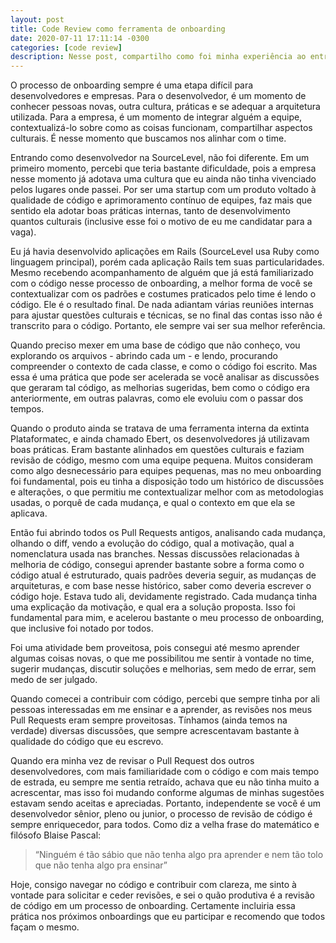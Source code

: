 ```yaml
---
layout: post
title: Code Review como ferramenta de onboarding
date: 2020-07-11 17:11:14 -0300
categories: [code review]
description: Nesse post, compartilho como foi minha experiência ao entrar na SourceLevel, aprendendo melhor sobre a codebase, com base em histórico de Pull Requests e outras discussões.
---
```


O processo de onboarding sempre é uma etapa difícil para desenvolvedores e empresas.
Para o desenvolvedor, é um momento de conhecer pessoas novas, outra cultura, práticas e
se adequar a arquitetura utilizada. Para a empresa, é um momento de integrar alguém a equipe,
contextualizá-lo sobre como as coisas funcionam, compartilhar aspectos culturais.
É nesse momento que buscamos nos alinhar com o time.

Entrando como desenvolvedor na SourceLevel, não foi diferente.
Em um primeiro momento, percebi que teria bastante dificuldade, pois a empresa nesse momento
já adotava uma cultura que eu ainda não tinha vivenciado pelos lugares onde passei.
Por ser uma startup com um produto voltado à qualidade de código e aprimoramento contínuo de
equipes, faz mais que sentido ela adotar boas práticas internas, tanto de desenvolvimento quantos
culturais (inclusive esse foi o motivo de eu me candidatar para a vaga).

Eu já havia desenvolvido aplicações em Rails (SourceLevel usa Ruby como linguagem principal),
porém cada aplicação Rails tem suas particularidades. Mesmo recebendo acompanhamento de alguém que
já está familiarizado com o código nesse processo de onboarding, a melhor forma de você se
contextualizar com os padrões e costumes praticados pelo time é lendo o código. Ele é o resultado final.
De nada adiantam várias reuniões internas para ajustar questões culturais e técnicas, se no
final das contas isso não é transcrito para o código. Portanto, ele sempre vai ser sua melhor referência.

Quando preciso mexer em uma base de código que não conheço, vou explorando os
arquivos - abrindo cada um - e lendo, procurando compreender o contexto de cada classe, e como
o código foi escrito. Mas essa é uma prática que pode ser acelerada se você analisar as discussões
que geraram tal código, as melhorias sugeridas, bem como o código era anteriormente, em outras
palavras, como ele evoluiu com o passar dos tempos.

Quando o produto ainda se tratava de uma ferramenta interna da extinta Plataformatec, e ainda
chamado Ebert, os desenvolvedores já utilizavam boas práticas. Eram bastante alinhados em questões
culturais e faziam revisão de código, mesmo com uma equipe pequena. Muitos consideram como algo
desnecessário para equipes pequenas, mas no meu onboarding foi fundamental, pois eu tinha a disposição
todo um histórico de discussões e alterações, o que permitiu me contextualizar melhor com as
metodologias usadas, o porquê de cada mudança, e qual o contexto em que ela se aplicava.

Então fui abrindo todos os Pull Requests antigos, analisando cada mudança, olhando o diff, vendo a
evolução do código, qual a motivação, qual a nomenclatura usada nas branches. Nessas discussões
relacionadas à melhoria de código, consegui aprender bastante sobre a forma como o código atual é
estruturado, quais padrões deveria seguir, as mudanças de arquiteturas, e com base nesse histórico, saber
como deveria escrever o código hoje. Estava tudo ali, devidamente registrado. Cada mudança tinha uma
explicação da motivação, e qual era a solução proposta. Isso foi fundamental para mim, e acelerou bastante
o meu processo de onboarding, que inclusive foi notado por todos.

Foi uma atividade bem proveitosa, pois consegui até mesmo aprender algumas coisas novas, o que me
possibilitou me sentir à vontade no time, sugerir mudanças, discutir soluções e melhorias, sem medo de
errar, sem medo de ser julgado.

Quando comecei a contribuir com código, percebi que sempre tinha por ali pessoas interessadas em me
ensinar e a aprender, as revisões nos meus Pull Requests eram sempre proveitosas.
Tínhamos (ainda temos na verdade) diversas discussões, que sempre acrescentavam bastante à qualidade do
código que eu escrevo.

Quando era minha vez de revisar o Pull Request dos outros desenvolvedores, com mais familiaridade
com o código e com mais tempo de estrada, eu sempre me sentia retraído, achava que eu não tinha
muito a acrescentar, mas isso foi mudando conforme algumas de minhas sugestões estavam sendo
aceitas e apreciadas. Portanto, independente se você é um desenvolvedor sênior, pleno ou junior,
o processo de revisão de código é sempre enriquecedor, para todos. Como diz a velha frase do matemático
e filósofo Blaise Pascal:

> “Ninguém é tão sábio que não tenha algo pra aprender e nem tão tolo que não tenha algo pra ensinar”

Hoje, consigo navegar no código e contribuir com clareza, me sinto à vontade para solicitar e ceder revisões, e sei o quão produtiva é a revisão de código em um processo de onboarding. Certamente incluiria essa prática nos próximos onboardings que eu participar e recomendo que todos façam o mesmo.

